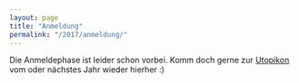 ```yaml
---
layout: page
title: "Anmeldung"
permalink: "/2017/anmeldung/"
---
```


Die Anmeldephase ist leider schon vorbei. Komm doch gerne zur [Utopikon](http://utopikon.de/) vom  oder nächstes Jahr wieder hierher :)
